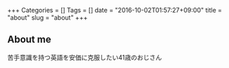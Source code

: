 +++
Categories = []
Tags = []
date = "2016-10-02T01:57:27+09:00"
title = "about"
slug = "about"
+++

## About me

苦手意識を持つ英語を安価に克服したい41歳のおじさん
